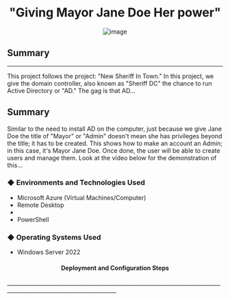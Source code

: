 
 <h1 align="center">"Giving Mayor Jane Doe Her power"</h1> 

<p align="center">
  <img src="https://github.com/user-attachments/assets/f6d55893-cd4d-4096-b8d0-510e1b83210e" alt="image">
</p>


<p align="center">
  <h2>Summary</h2>
  
 
 ____________________________________________________________________  
  This project follows the project: "New Sheriff In Town."  In this project, we give the domain controller, also known as "Sheriff DC" the chance to run Active Directory or "AD." The gag is that AD...
</p>










<h2>Summary</h2
____________________________________________________________________  
  
Similar to the need to install AD on the computer, just because we give Jane Doe the title of "Mayor" or "Admin" doesn't mean she has privileges beyond the title; it has to be created. This shows how to make an account an Admin; in this case, it's Mayor Jane Doe. Once done, the user will be able to create users and manage them. Look at the video below for the demonstration of this...

<h3>&#9670; Environments and Technologies Used</h3> 

 - Microsoft Azure (Virtual Machines/Computer)
 - Remote Desktop
 - 
 - PowerShell 

<h3>&#9670; Operating Systems Used</h3>

 - Windows Server 2022


<h4 align="center">Deployment and Configuration Steps</h4>
______________________________________________________________________________________________________________________

